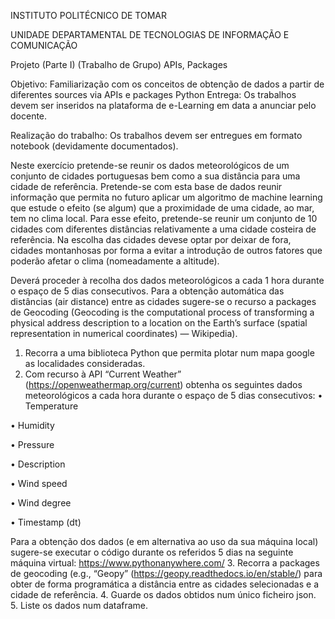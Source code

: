 INSTITUTO POLITÉCNICO DE TOMAR

UNIDADE DEPARTAMENTAL DE TECNOLOGIAS DE INFORMAÇÃO E COMUNICAÇÃO


Projeto (Parte I)
(Trabalho de Grupo)
APIs, Packages

Objetivo: Familiarização com os conceitos de obtenção de dados a partir de diferentes
sources via APIs e packages Python
Entrega: Os trabalhos devem ser inseridos na plataforma de e-Learning em data a anunciar
pelo docente.

Realização do trabalho: Os trabalhos devem ser entregues em formato notebook
(devidamente documentados).

Neste exercício pretende-se reunir os dados meteorológicos de um conjunto de cidades portuguesas bem como a sua distância para uma cidade de referência. Pretende-se com esta base de dados reunir informação que permita no futuro aplicar um algoritmo de machine learning que estude o efeito (se algum) que a proximidade de uma cidade, ao mar, tem no clima local. Para esse efeito, pretende-se reunir um conjunto de 10 cidades com diferentes distâncias relativamente a uma cidade costeira de referência. Na escolha das cidades devese optar por deixar de fora, cidades montanhosas por forma a evitar a introdução de outros fatores que poderão afetar o clima (nomeadamente a altitude).

Deverá proceder à recolha dos dados meteorológicos a cada 1 hora durante o espaço de 5 dias consecutivos.
Para a obtenção automática das distâncias (air distance) entre as cidades
sugere-se o recurso a packages de Geocoding (Geocoding is the computational process of
transforming a physical address description to a location on the Earth’s surface (spatial
representation in numerical coordinates) — Wikipedia).
1. Recorra a uma biblioteca Python que permita plotar num mapa google as localidades
consideradas.
2. Com recurso à API “Current Weather” (https://openweathermap.org/current) obtenha
os seguintes dados meteorológicos a cada hora durante o espaço de 5 dias consecutivos:
• Temperature

• Humidity

• Pressure

• Description

• Wind speed

• Wind degree

• Timestamp (dt)

Para a obtenção dos dados (e em alternativa ao uso da sua máquina local) sugere-se
executar o código durante os referidos 5 dias na seguinte máquina virtual:
https://www.pythonanywhere.com/
3. Recorra a packages de geocoding (e.g., “Geopy”
(https://geopy.readthedocs.io/en/stable/) para obter de forma programática a distância
entre as cidades selecionadas e a cidade de referência.
4. Guarde os dados obtidos num único ficheiro json.
5. Liste os dados num dataframe.
